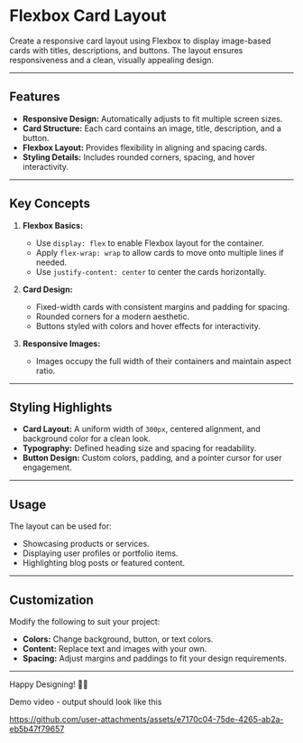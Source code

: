 # Flexbox Card Layout

Create a responsive card layout using Flexbox to display image-based cards with titles, descriptions, and buttons. The layout ensures responsiveness and a clean, visually appealing design.

---

## Features

- **Responsive Design:** Automatically adjusts to fit multiple screen sizes.
- **Card Structure:** Each card contains an image, title, description, and a button.
- **Flexbox Layout:** Provides flexibility in aligning and spacing cards.
- **Styling Details:** Includes rounded corners, spacing, and hover interactivity.

---

## Key Concepts

1. **Flexbox Basics:**
   - Use `display: flex` to enable Flexbox layout for the container.
   - Apply `flex-wrap: wrap` to allow cards to move onto multiple lines if needed.
   - Use `justify-content: center` to center the cards horizontally.

2. **Card Design:**
   - Fixed-width cards with consistent margins and padding for spacing.
   - Rounded corners for a modern aesthetic.
   - Buttons styled with colors and hover effects for interactivity.

3. **Responsive Images:**
   - Images occupy the full width of their containers and maintain aspect ratio.

---

## Styling Highlights

- **Card Layout:** A uniform width of `300px`, centered alignment, and background color for a clean look.
- **Typography:** Defined heading size and spacing for readability.
- **Button Design:** Custom colors, padding, and a pointer cursor for user engagement.

---

## Usage

The layout can be used for:

- Showcasing products or services.
- Displaying user profiles or portfolio items.
- Highlighting blog posts or featured content.

---

## Customization

Modify the following to suit your project:

- **Colors:** Change background, button, or text colors.
- **Content:** Replace text and images with your own.
- **Spacing:** Adjust margins and paddings to fit your design requirements.

---

Happy Designing! 🎨🚀

Demo video - output should look like this


https://github.com/user-attachments/assets/e7170c04-75de-4265-ab2a-eb5b47f79657


